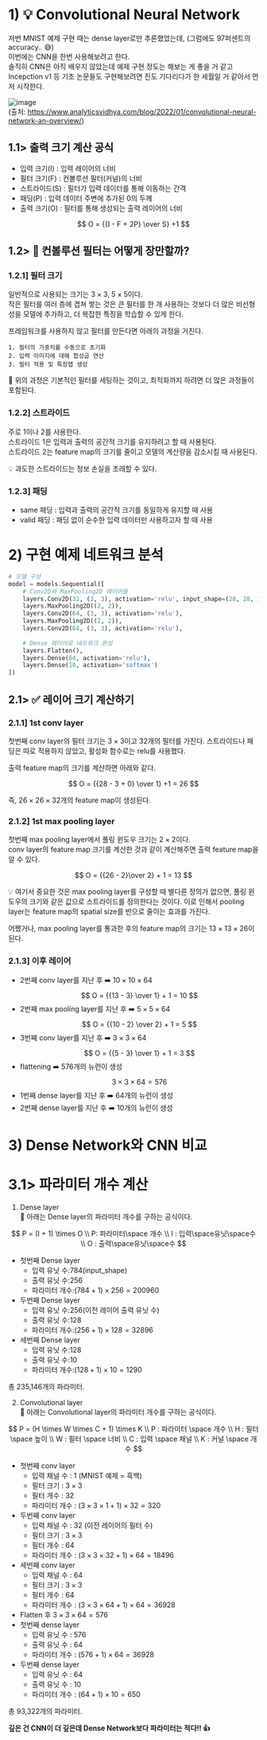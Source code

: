 # 1) 💡 Convolutional Neural Network
저번 MNIST 예제 구현 때는 dense layer로만 추론했었는데, (그럼에도 97퍼센트의 accuracy.. 😅)  
이번에는 CNN을 한번 사용해보려고 한다.  
솔직히 CNN은 아직 배우지 않았는데 예제 구현 정도는 해보는 게 좋을 거 같고 Incepction v1 등 기초 논문들도 구현해보려면 진도 기다리다가 한 세월일 거 같아서 먼저 시작한다.  

![image](https://github.com/dpcivl/playground/assets/95332280/7fdab492-dd1e-4123-8786-f08b7b1b4be2)  
(출처: https://www.analyticsvidhya.com/blog/2022/01/convolutional-neural-network-an-overview/)

## 1.1> 출력 크기 계산 공식
- 입력 크기(I) : 입력 레이어의 너비
- 필터 크기(F) : 컨볼루션 필터(커널)의 너비
- 스트라이드(S) : 필터가 입력 데이터를 통해 이동하는 간격
- 패딩(P) : 입력 데이터 주변에 추가된 0의 두께
- 출력 크기(O) : 필터를 통해 생성되는 출력 레이어의 너비

$$
O = {{I - F + 2P} \over S} +1
$$  

## 1.2> 🤔 컨볼루션 필터는 어떻게 장만할까?
### 1.2.1] 필터 크기
일반적으로 사용되는 크기는 $3\times3$, $5\times5$이다.  
작은 필터를 여러 층에 겹쳐 쌓는 것은 큰 필터를 한 개 사용하는 것보다 더 많은 비선형성을 모델에 추가하고, 더 복잡한 특징을 학습할 수 있게 한다.  

프레임워크를 사용하지 않고 필터를 만든다면 아래의 과정을 거친다.  
```
1. 필터의 가중치를 수동으로 초기화
2. 입력 이미지에 대해 합성곱 연산
3. 필터 적용 및 특징맵 생성
```
🔼 위의 과정은 기본적인 필터를 세팅하는 것이고, 최적화까지 하려면 더 많은 과정들이 포함된다.  

### 1.2.2] 스트라이드
주로 1이나 2를 사용한다.  
스트라이드 1은 입력과 출력의 공간적 크기를 유지하려고 할 때 사용된다.  
스트라이드 2는 feature map의 크기를 줄이고 모델의 계산량을 감소시킬 때 사용된다.  

💡 과도한 스트라이드는 정보 손실을 초래할 수 있다.  

### 1.2.3] 패딩
- same 패딩 : 입력과 출력의 공간적 크기를 동일하게 유지할 때 사용
- valid 패딩 : 패딩 없이 순수한 입력 데이터만 사용하고자 할 때 사용

# 2) 구현 예제 네트워크 분석
```python
# 모델 구성
model = models.Sequential([
    # Conv2D와 MaxPooling2D 레이어들
    layers.Conv2D(32, (3, 3), activation='relu', input_shape=(28, 28, 1)),
    layers.MaxPooling2D((2, 2)),
    layers.Conv2D(64, (3, 3), activation='relu'),
    layers.MaxPooling2D((2, 2)),
    layers.Conv2D(64, (3, 3), activation='relu'),
    
    # Dense 레이어로 네트워크 완성
    layers.Flatten(),
    layers.Dense(64, activation='relu'),
    layers.Dense(10, activation='softmax')
])
```
## 2.1> ✅ 레이어 크기 계산하기
### 2.1.1] 1st conv layer
첫번째 conv layer의 필터 크기는 $3\times3$이고 32개의 필터를 가진다. 스트라이드나 패딩은 따로 적용하지 않았고, 활성화 함수로는 relu를 사용했다.  

출력 feature map의 크기를 계산하면 아래와 같다.  

$$
O = {{28 - 3 + 0} \over 1} +1 = 26
$$

즉, $26\times26\times32$개의 feature map이 생성된다.  

### 2.1.2] 1st max pooling layer
첫번째 max pooling layer에서 풀링 윈도우 크기는 $2\times2$이다.  
conv layer의 feature map 크기를 계산한 것과 같이 계산해주면 출력 feature map을 알 수 있다.  

$$
O = {{26 - 2}\over 2} + 1 = 13
$$

💡 여기서 중요한 것은 max pooling layer를 구성할 때 별다른 정의가 없으면, 풀링 윈도우의 크기와 같은 값으로 스트라이드를 정의한다는 것이다. 이로 인해서 pooling layer는 feature map의 spatial size를 반으로 줄이는 효과를 가진다.  

어쨌거나, max pooling layer를 통과한 후의 feature map의 크기는 $13\times13\times26$이 된다.  

### 2.1.3] 이후 레이어
- 2번째 conv layer를 지난 후 ➡️ $10 \times 10 \times 64$
$$
O = {{13 - 3} \over 1} + 1 = 10
$$
- 2번째 max pooling layer를 지난 후 ➡️ $5 \times 5 \times 64$
$$
O = {{10 - 2} \over 2} + 1 = 5
$$
- 3번째 conv layer를 지난 후 ➡️ $3 \times 3 \times 64$
$$
O = {{5 - 3} \over 1} + 1 = 3
$$
- flattening ➡️ 576개의 뉴런이 생성
$$
3 \times 3 \times 64 = 576
$$
- 1번째 dense layer를 지난 후 ➡️ 64개의 뉴런이 생성
- 2번째 dense layer를 지난 후 ➡️ 10개의 뉴런이 생성

# 3) Dense Network와 CNN 비교
# 3.1> 파라미터 개수 계산
1. Dense layer  
🔽 아래는 Dense layer의 파라미터 개수를 구하는 공식이다.

$$
P = (I + 1) \times O \\
P: 파라미터\space 개수 \\
I : 입력\space유닛\space수 \\
O : 출력\space유닛\space수
$$

- 첫번째 Dense layer
  - 입력 유닛 수:784(input_shape)
  - 출력 유닛 수:256
  - 파라미터 개수:$(784+1) \times 256=200960$
- 두번째 Dense layer
  - 입력 유닛 수:256(이전 레이어 출력 유닛 수)
  - 출력 유닛 수:128
  - 파라미터 개수:$(256+1) \times 128 = 32896$
- 세번째 Dense layer
  - 입력 유닛 수:128
  - 출력 유닛 수:10
  - 파라미터 개수:$(128+1) \times 10 = 1290$

총 235,146개의 파라미터.  

2. Convolutional layer  
🔽 아래는 Convolutional layer의 파라미터 개수를 구하는 공식이다.

$$
P = (H \times W \times C + 1) \times K \\
P : 파라미터 \space 개수 \\
H : 필터 \space 높이 \\
W : 필터 \space 너비 \\
C : 입력 \space 채널 \\
K : 커널 \space 개수
$$

- 첫번째 conv layer
  - 입력 채널 수 : $1$ (MNIST 예제 = 흑백)
  - 필터 크기 : $3 \times 3$
  - 필터 개수 : $32$
  - 파라미터 개수 : $(3\times3\times1+1)\times32=320$
- 두번째 conv layer
  - 입력 채널 수 : $32$ (이전 레이어의 필터 수)
  - 필터 크기 : $3\times 3$
  - 필터 개수 : $64$
  - 파라미터 개수 : $(3\times3\times32+1)\times64=18496$
- 세번째 conv layer
  - 입력 채널 수 : $64$
  - 필터 크기 : $3\times3$
  - 필터 개수 : $64$
  - 파라미터 개수 : $(3\times3\times64+1)\times64=36928$
- Flatten 후 $3\times3\times64=576$
- 첫번째 dense layer
  - 입력 유닛 수 : 576
  - 출력 유닛 수 : 64
  - 파라미터 개수 : $(576+1) \times 64=36928$
- 두번째 dense layer
  - 입력 유닛 수 : 64
  - 출력 유닛 수 : 10
  - 파라미터 개수 : $(64+1) \times 10 = 650$

총 93,322개의 파라미터.

**깊은 건 CNN이 더 깊은데 Dense Network보다 파라미터는 적다!! 👍**  

